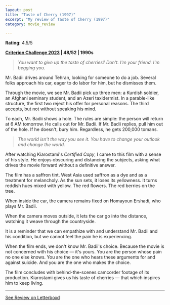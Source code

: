 ```yaml
---
layout: post
title: "Taste of Cherry (1997)"
excerpt: "My review of Taste of Cherry (1997)"
category: movie_review

---
```


**Rating:** 4.5/5

<b><a href="https://boxd.it/pXW6q/detail">Criterion Challenge 2023</a> | 48/52 | 1990s</b>

<blockquote><i>You want to give up the taste of cherries? Don't. I'm your friend. I'm begging you.</i></blockquote>

Mr. Badii drives around Tehran, looking for someone to do a job. Several folks approach his car, eager to do labor for him, but he dismisses them.

Through the movie, we see Mr. Badii pick up three men: a Kurdish soldier, an Afghani seminary student, and an Azeri taxidermist. In a parable-like structure, the first two reject his offer for personal reasons. The third accepts, but not without speaking his mind.

To each, Mr. Badii shows a hole. The rules are simple: the person will return at 6 AM tomorrow. He calls out for Mr. Badii. If Mr. Badii replies, pull him out of the hole. If he doesn't, bury him. Regardless, he gets 200,000 tomans.

<blockquote><i>The world isn't the way you see it. You have to change your outlook and change the world.</i></blockquote>

After watching Kiarostami's <i>Certified Copy</i>, I came to this film with a sense of his style. He enjoys obscuring and distancing the subjects, asking what drives the movie forward without a definitive answer.

The film has a saffron tint. West Asia used saffron as a dye and as a treatment for melancholy. As the sun sets, it loses its yellowness. It turns reddish hues mixed with yellow. The red flowers. The red berries on the tree.

When inside the car, the camera remains fixed on Homayoun Ershadi, who plays Mr. Badii.

When the camera moves outside, it lets the car go into the distance, watching it weave through the countryside.

It is a reminder that we can empathize with and understand Mr. Badii and his condition, but we cannot feel the pain he is experiencing.

When the film ends, we don't know Mr. Badii's choice. Because the movie is not concerned with his choice — it's yours. You are the person whose pain no one else knows. You are the one who hears these arguments for and against suicide. And you are the one who makes the choice.

The film concludes with behind-the-scenes camcorder footage of its production. Kiarostami gives us his taste of cherries — that which inspires him to keep living.

<hr>

[See Review on Letterboxd](https://boxd.it/5m4tXx)
